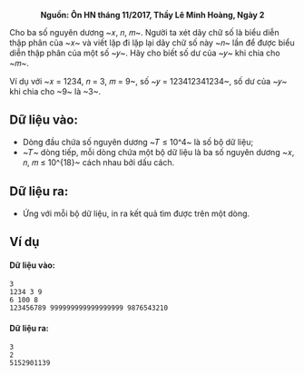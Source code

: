 **<center>Nguồn: Ôn HN tháng 11/2017, Thầy Lê Minh Hoàng, Ngày 2</center>**

Cho ba số nguyên dương ~𝑥, 𝑛, 𝑚~. Người ta xét dãy chữ số là biểu diễn thập phân của ~𝑥~ và viết lặp đi lặp lại dãy chữ số này ~𝑛~ lần để được biểu diễn thập phân của một số ~𝑦~. Hãy cho biết số dư của ~𝑦~ khi chia cho ~𝑚~.

Ví dụ với ~𝑥 = 1234, 𝑛 = 3, 𝑚 = 9~, số ~𝑦 = 123412341234~, số dư của ~𝑦~ khi chia cho ~9~ là ~3~.

## Dữ liệu vào:
- Dòng đầu chứa số nguyên dương ~𝑇 ≤ 10^4~ là số bộ dữ liệu;
- ~𝑇~ dòng tiếp, mỗi dòng chứa một bộ dữ liệu là ba số nguyên dương ~𝑥, 𝑛, 𝑚 ≤ 10^{18}~ cách nhau bởi dấu cách.

## Dữ liệu ra:
- Ứng với mỗi bộ dữ liệu, in ra kết quả tìm được trên một dòng.

## Ví dụ 
#### Dữ liệu vào:
```
3
1234 3 9
6 100 8
123456789 999999999999999999 9876543210
```

#### Dữ liệu ra:
```
3
2
5152901139
```